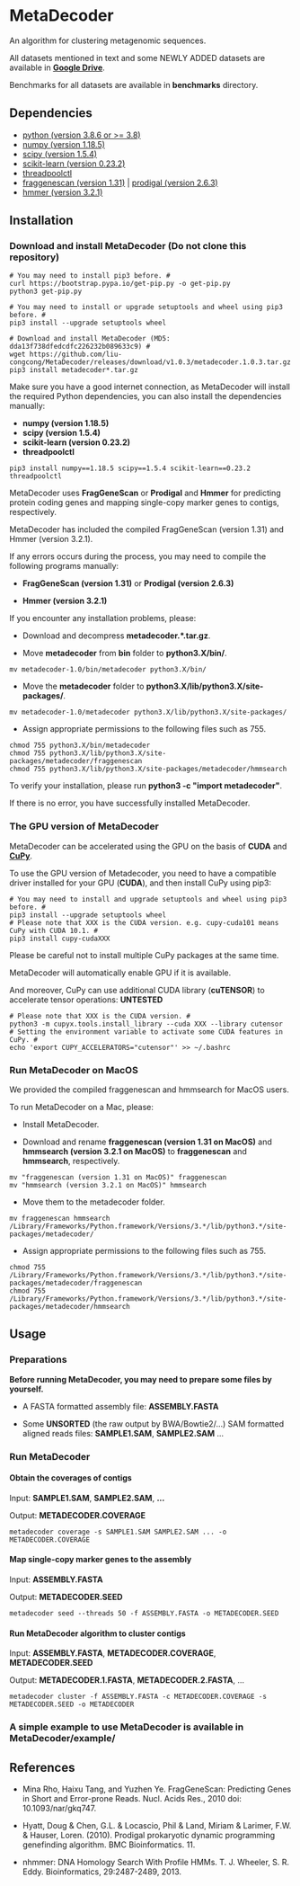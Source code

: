# MetaDecoder

An algorithm for clustering metagenomic sequences.

All datasets mentioned in text and some NEWLY ADDED datasets are available in **[Google Drive](https://drive.google.com/drive/folders/1_mybcewf3VE-7dte6oA-vDmlRx2ugzyD?usp=sharing)**.

Benchmarks for all datasets are available in **benchmarks** directory.

## Dependencies

* [python (version 3.8.6 or >= 3.8)](https://www.python.org/)
* [numpy (version 1.18.5)](https://pypi.org/project/numpy/)
* [scipy (version 1.5.4)](https://pypi.org/project/scipy/)
* [scikit-learn (version 0.23.2)](https://pypi.org/project/scikit-learn/)
* [threadpoolctl](https://pypi.org/project/threadpoolctl/)
* [fraggenescan (version 1.31)](https://sourceforge.net/projects/fraggenescan/) | [prodigal (version 2.6.3)](https://github.com/hyattpd/Prodigal/)
* [hmmer (version 3.2.1)](http://www.hmmer.org/)

## Installation

### Download and install MetaDecoder (Do not clone this repository)

```shell
# You may need to install pip3 before. #
curl https://bootstrap.pypa.io/get-pip.py -o get-pip.py
python3 get-pip.py

# You may need to install or upgrade setuptools and wheel using pip3 before. #
pip3 install --upgrade setuptools wheel

# Download and install MetaDecoder (MD5: dda13f738dfedcdfc226232b089633c9) #
wget https://github.com/liu-congcong/MetaDecoder/releases/download/v1.0.3/metadecoder.1.0.3.tar.gz
pip3 install metadecoder*.tar.gz
```

Make sure you have a good internet connection, as MetaDecoder will install the required Python dependencies, you can also install the dependencies manually:

* **numpy (version 1.18.5)**
* **scipy (version 1.5.4)**
* **scikit-learn (version 0.23.2)**
* **threadpoolctl**

```shell
pip3 install numpy==1.18.5 scipy==1.5.4 scikit-learn==0.23.2 threadpoolctl
```

MetaDecoder uses **FragGeneScan** or **Prodigal** and **Hmmer** for predicting protein coding genes and mapping single-copy marker genes to contigs, respectively.

MetaDecoder has included the compiled FragGeneScan (version 1.31) and Hmmer (version 3.2.1).

If any errors occurs during the process, you may need to compile the following programs manually:

* **FragGeneScan (version 1.31)** or **Prodigal (version 2.6.3)**

* **Hmmer (version 3.2.1)**

If you encounter any installation problems, please:

* Download and decompress **metadecoder.*.tar.gz**.

* Move **metadecoder** from **bin** folder to **python3.X/bin/**.

```shell
mv metadecoder-1.0/bin/metadecoder python3.X/bin/
```

* Move the **metadecoder** folder to **python3.X/lib/python3.X/site-packages/**.

```shell
mv metadecoder-1.0/metadecoder python3.X/lib/python3.X/site-packages/
```

* Assign appropriate permissions to the following files such as 755.

```shell
chmod 755 python3.X/bin/metadecoder
chmod 755 python3.X/lib/python3.X/site-packages/metadecoder/fraggenescan
chmod 755 python3.X/lib/python3.X/site-packages/metadecoder/hmmsearch
```

To verify your installation, please run **python3 -c "import metadecoder"**.

If there is no error, you have successfully installed MetaDecoder.

### The GPU version of MetaDecoder

MetaDecoder can be accelerated using the GPU on the basis of **CUDA** and **[CuPy](https://cupy.dev/)**.

To use the GPU version of Metadecoder, you need to have a compatible driver installed for your GPU (**CUDA**), and then install CuPy using pip3:

```shell
# You may need to install and upgrade setuptools and wheel using pip3 before. #
pip3 install --upgrade setuptools wheel
# Please note that XXX is the CUDA version. e.g. cupy-cuda101 means CuPy with CUDA 10.1. #
pip3 install cupy-cudaXXX
```

Please be careful not to install multiple CuPy packages at the same time.

MetaDecoder will automatically enable GPU if it is available.

And moreover, CuPy can use additional CUDA library (**cuTENSOR**) to accelerate tensor operations: **UNTESTED**

```shell
# Please note that XXX is the CUDA version. #
python3 -m cupyx.tools.install_library --cuda XXX --library cutensor
# Setting the environment variable to activate some CUDA features in CuPy. #
echo 'export CUPY_ACCELERATORS="cutensor"' >> ~/.bashrc
```

### Run MetaDecoder on MacOS

We provided the compiled fraggenescan and hmmsearch for MacOS users.

To run MetaDecoder on a Mac, please:

* Install MetaDecoder.

* Download and rename **fraggenescan (version 1.31 on MacOS)** and **hmmsearch (version 3.2.1 on MacOS)** to **fraggenescan** and **hmmsearch**, respectively.

```shell
mv "fraggenescan (version 1.31 on MacOS)" fraggenescan
mv "hmmsearch (version 3.2.1 on MacOS)" hmmsearch
```

* Move them to the metadecoder folder.

```shell
mv fraggenescan hmmsearch /Library/Frameworks/Python.framework/Versions/3.*/lib/python3.*/site-packages/metadecoder/
```

* Assign appropriate permissions to the following files such as 755.

```shell
chmod 755 /Library/Frameworks/Python.framework/Versions/3.*/lib/python3.*/site-packages/metadecoder/fraggenescan
chmod 755 /Library/Frameworks/Python.framework/Versions/3.*/lib/python3.*/site-packages/metadecoder/hmmsearch
```

## Usage

### Preparations

**Before running MetaDecoder, you may need to prepare some files by yourself.**

* A FASTA formatted assembly file: **ASSEMBLY.FASTA**

* Some **UNSORTED** (the raw output by BWA/Bowtie2/...) SAM formatted aligned reads files: **SAMPLE1.SAM**, **SAMPLE2.SAM** ...

### Run MetaDecoder

#### Obtain the coverages of contigs

Input: **SAMPLE1.SAM**, **SAMPLE2.SAM**, **...**

Output: **METADECODER.COVERAGE**

```shell
metadecoder coverage -s SAMPLE1.SAM SAMPLE2.SAM ... -o METADECODER.COVERAGE
```

#### Map single-copy marker genes to the assembly

Input: **ASSEMBLY.FASTA**

Output: **METADECODER.SEED**

```shell
metadecoder seed --threads 50 -f ASSEMBLY.FASTA -o METADECODER.SEED
```

#### Run MetaDecoder algorithm to cluster contigs

Input: **ASSEMBLY.FASTA**, **METADECODER.COVERAGE**, **METADECODER.SEED**

Output: **METADECODER.1.FASTA**, **METADECODER.2.FASTA**, ...

```shell
metadecoder cluster -f ASSEMBLY.FASTA -c METADECODER.COVERAGE -s METADECODER.SEED -o METADECODER
```

### A simple example to use MetaDecoder is available in MetaDecoder/example/

## References

* Mina Rho, Haixu Tang, and Yuzhen Ye. FragGeneScan: Predicting Genes in Short and Error-prone Reads. Nucl. Acids Res., 2010 doi: 10.1093/nar/gkq747.

* Hyatt, Doug & Chen, G.L. & Locascio, Phil & Land, Miriam & Larimer, F.W. & Hauser, Loren. (2010). Prodigal prokaryotic dynamic programming genefinding algorithm. BMC Bioinformatics. 11.

* nhmmer: DNA Homology Search With Profile HMMs. T. J. Wheeler, S. R. Eddy. Bioinformatics, 29:2487-2489, 2013.
